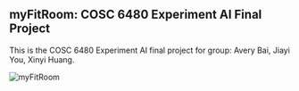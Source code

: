 ## myFitRoom: COSC 6480 Experiment AI Final Project
This is the COSC 6480 Experiment AI final project for group: Avery Bai, Jiayi You, Xinyi Huang.


![myFitRoom](https://github.com/user-attachments/assets/c5d206f8-3983-4301-a3c8-7a5ce9c2ffeb)
